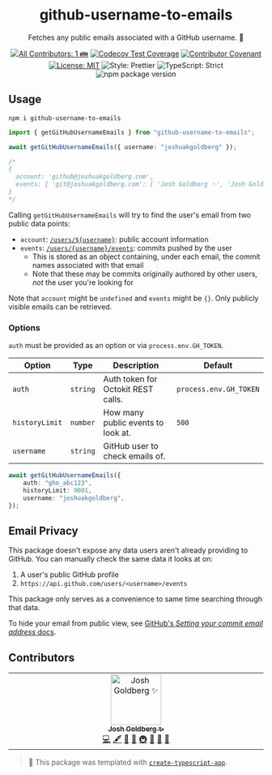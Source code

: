 <h1 align="center">github-username-to-emails</h1>

<p align="center">Fetches any public emails associated with a GitHub username. 📧</p>

<p align="center">
	<!-- prettier-ignore-start -->
	<!-- ALL-CONTRIBUTORS-BADGE:START - Do not remove or modify this section -->
	<a href="#contributors" target="_blank"><img alt="All Contributors: 1 👪" src="https://img.shields.io/badge/all_contributors-1_👪-21bb42.svg" /></a>
<!-- ALL-CONTRIBUTORS-BADGE:END -->
	<!-- prettier-ignore-end -->
	<a href="https://codecov.io/gh/JoshuaKGoldberg/github-username-to-emails" target="_blank"><img alt="Codecov Test Coverage" src="https://codecov.io/gh/JoshuaKGoldberg/github-username-to-emails/branch/main/graph/badge.svg"/></a>
	<a href="https://github.com/JoshuaKGoldberg/github-username-to-emails/blob/main/.github/CODE_OF_CONDUCT.md" target="_blank"><img alt="Contributor Covenant" src="https://img.shields.io/badge/code_of_conduct-enforced-21bb42" /></a>
	<a href="https://github.com/JoshuaKGoldberg/github-username-to-emails/blob/main/LICENSE.md" target="_blank"><img alt="License: MIT" src="https://img.shields.io/github/license/JoshuaKGoldberg/github-username-to-emails?color=21bb42"></a>
	<img alt="Style: Prettier" src="https://img.shields.io/badge/style-prettier-21bb42.svg" />
	<img alt="TypeScript: Strict" src="https://img.shields.io/badge/typescript-strict-21bb42.svg" />
	<img alt="npm package version" src="https://img.shields.io/npm/v/create-typescript-app?color=21bb42" />
</p>

## Usage

```shell
npm i github-username-to-emails
```

```ts
import { getGitHubUsernameEmails } from "github-username-to-emails";

await getGitHubUsernameEmails({ username: "joshuakgoldberg" });

/*
{
  account: 'github@joshuakgoldberg.com',
  events: { 'git@joshuakgoldberg.com': [ 'Josh Goldberg ✨', 'Josh Goldberg' ] }
}
*/
```

Calling `getGitHubUsernameEmails` will try to find the user's email from two public data points:

- `account`: [`/users/${username}`](https://docs.github.com/en/rest/users/users?apiVersion=2022-11-28#get-a-user): public account information
- `events`: [`/users/{username}/events`](https://docs.github.com/en/rest/activity/events?apiVersion=2022-11-28#list-public-events-for-a-user): commits pushed by the user
  - This is stored as an object containing, under each email, the commit names associated with that email
  - Note that these may be commits originally authored by other users, _not_ the user you're looking for

Note that `account` might be `undefined` and `events` might be `{}`.
Only publicly visible emails can be retrieved.

### Options

`auth` must be provided as an option or via `process.env.GH_TOKEN`.

| Option         | Type     | Description                        | Default                |
| -------------- | -------- | ---------------------------------- | ---------------------- |
| `auth`         | `string` | Auth token for Octokit REST calls. | `process.env.GH_TOKEN` |
| `historyLimit` | `number` | How many public events to look at. | `500`                  |
| `username`     | `string` | GitHub user to check emails of.    |                        |

```ts
await getGitHubUsernameEmails({
	auth: "gho_abc123",
	historyLimit: 9001,
	username: "joshuakgoldberg",
});
```

## Email Privacy

This package doesn't expose any data users aren't already providing to GitHub.
You can manually check the same data it looks at on:

1. A user's public GitHub profile
2. `https://api.github.com/users/<username>/events`

This package only serves as a convenience to same time searching through that data.

To hide your email from public view, see [GitHub's _Setting your commit email address_ docs](https://docs.github.com/en/account-and-profile/setting-up-and-managing-your-personal-account-on-github/managing-email-preferences/setting-your-commit-email-address).

## Contributors

<!-- spellchecker: disable -->
<!-- ALL-CONTRIBUTORS-LIST:START - Do not remove or modify this section -->
<!-- prettier-ignore-start -->
<!-- markdownlint-disable -->
<table>
  <tbody>
    <tr>
      <td align="center" valign="top" width="14.28%"><a href="http://www.joshuakgoldberg.com/"><img src="https://avatars.githubusercontent.com/u/3335181?v=4?s=100" width="100px;" alt="Josh Goldberg ✨"/><br /><sub><b>Josh Goldberg ✨</b></sub></a><br /><a href="https://github.com/JoshuaKGoldberg/github-username-to-emails/commits?author=JoshuaKGoldberg" title="Code">💻</a> <a href="#content-JoshuaKGoldberg" title="Content">🖋</a> <a href="https://github.com/JoshuaKGoldberg/github-username-to-emails/commits?author=JoshuaKGoldberg" title="Documentation">📖</a> <a href="#ideas-JoshuaKGoldberg" title="Ideas, Planning, & Feedback">🤔</a> <a href="#infra-JoshuaKGoldberg" title="Infrastructure (Hosting, Build-Tools, etc)">🚇</a> <a href="#maintenance-JoshuaKGoldberg" title="Maintenance">🚧</a> <a href="#projectManagement-JoshuaKGoldberg" title="Project Management">📆</a> <a href="#tool-JoshuaKGoldberg" title="Tools">🔧</a></td>
    </tr>
  </tbody>
</table>

<!-- markdownlint-restore -->
<!-- prettier-ignore-end -->

<!-- ALL-CONTRIBUTORS-LIST:END -->
<!-- spellchecker: enable -->

<!-- You can remove this notice if you don't want it 🙂 no worries! -->

> 💙 This package was templated with [`create-typescript-app`](https://github.com/JoshuaKGoldberg/create-typescript-app).
